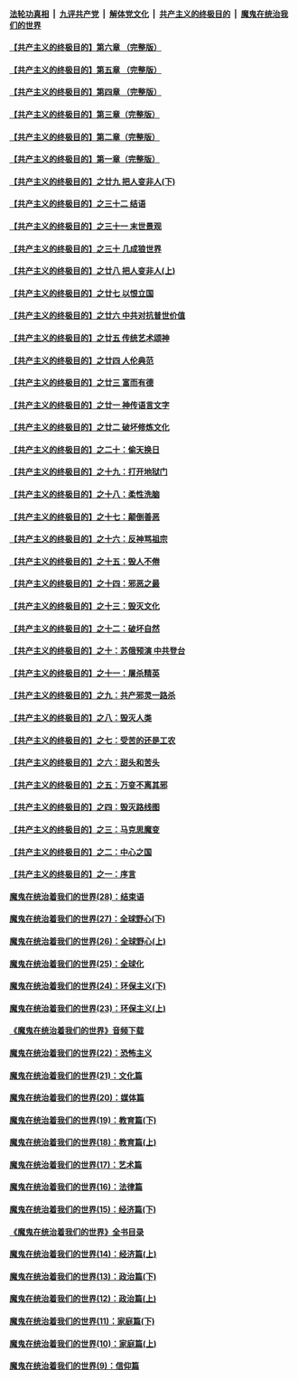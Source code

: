 ####  [法轮功真相](../../../../basic/blob/master/README.md?t=06130401) &nbsp;|&nbsp; [九评共产党](../../../../9ping.md/blob/master/README.md?t=06130401) &nbsp;|&nbsp; [解体党文化](../../../../jtdwh.md/blob/master/README.md?t=06130401)  &nbsp;|&nbsp; [共产主义的终极目的](../../../../gczydzjmd.md/blob/master/README.md?t=06130401) &nbsp;|&nbsp; [魔鬼在统治我们的世界](../../../../mgztzwmdsj.md/blob/master/README.md?t=06130401) 

#### [【共产主义的终极目的】第六章 （完整版）](../pages/nsc422/n11428913.md?t=06130401) 

#### [【共产主义的终极目的】第五章 （完整版）](../pages/nsc422/n11428912.md?t=06130401) 

#### [【共产主义的终极目的】第四章 （完整版）](../pages/nsc422/n11428907.md?t=06130401) 

#### [【共产主义的终极目的】第三章（完整版）](../pages/nsc422/n11428848.md?t=06130401) 

#### [【共产主义的终极目的】第二章（完整版）](../pages/nsc422/n11428831.md?t=06130401) 

#### [【共产主义的终极目的】第一章（完整版）](../pages/nsc422/n11417651.md?t=06130401) 

#### [【共产主义的终极目的】之廿九 把人变非人(下)](../pages/nsc422/n11344140.md?t=06130401) 

#### [【共产主义的终极目的】之三十二 结语](../pages/nsc422/n11360535.md?t=06130401) 

#### [【共产主义的终极目的】之三十一 末世景观](../pages/nsc422/n11351129.md?t=06130401) 

#### [【共产主义的终极目的】之三十 几成狼世界](../pages/nsc422/n11348280.md?t=06130401) 

#### [【共产主义的终极目的】之廿八 把人变非人(上)](../pages/nsc422/n11340492.md?t=06130401) 

#### [【共产主义的终极目的】之廿七 以恨立国](../pages/nsc422/n11336944.md?t=06130401) 

#### [【共产主义的终极目的】之廿六 中共对抗普世价值](../pages/nsc422/n11324785.md?t=06130401) 

#### [【共产主义的终极目的】之廿五 传统艺术颂神](../pages/nsc422/n11296396.md?t=06130401) 

#### [【共产主义的终极目的】之廿四 人伦典范](../pages/nsc422/n11296397.md?t=06130401) 

#### [【共产主义的终极目的】之廿三 富而有德](../pages/nsc422/n11283598.md?t=06130401) 

#### [【共产主义的终极目的】之廿一 神传语言文字](../pages/nsc422/n11263265.md?t=06130401) 

#### [【共产主义的终极目的】之廿二 破坏修炼文化](../pages/nsc422/n11245728.md?t=06130401) 

#### [【共产主义的终极目的】之二十：偷天换日](../pages/nsc422/n11238846.md?t=06130401) 

#### [【共产主义的终极目的】之十九：打开地狱门](../pages/nsc422/n11206376.md?t=06130401) 

#### [【共产主义的终极目的】之十八：柔性洗脑](../pages/nsc422/n11199994.md?t=06130401) 

#### [【共产主义的终极目的】之十七：颠倒善恶](../pages/nsc422/n11179782.md?t=06130401) 

#### [【共产主义的终极目的】之十六：反神骂祖宗](../pages/nsc422/n11166798.md?t=06130401) 

#### [【共产主义的终极目的】之十五：毁人不倦](../pages/nsc422/n11166792.md?t=06130401) 

#### [【共产主义的终极目的】之十四：邪恶之最](../pages/nsc422/n11150249.md?t=06130401) 

#### [【共产主义的终极目的】之十三：毁灭文化](../pages/nsc422/n11135227.md?t=06130401) 

#### [【共产主义的终极目的】之十二：破坏自然](../pages/nsc422/n11135214.md?t=06130401) 

#### [【共产主义的终极目的】之十：苏俄预演 中共登台](../pages/nsc422/n11118424.md?t=06130401) 

#### [【共产主义的终极目的】之十一：屠杀精英](../pages/nsc422/n11118442.md?t=06130401) 

#### [【共产主义的终极目的】之九：共产邪灵一路杀](../pages/nsc422/n11114139.md?t=06130401) 

#### [【共产主义的终极目的】之八：毁灭人类](../pages/nsc422/n11108503.md?t=06130401) 

#### [【共产主义的终极目的】之七：受苦的还是工农](../pages/nsc422/n11101809.md?t=06130401) 

#### [【共产主义的终极目的】之六：甜头和苦头](../pages/nsc422/n11096971.md?t=06130401) 

#### [【共产主义的终极目的】之五：万变不离其邪](../pages/nsc422/n11091285.md?t=06130401) 

#### [【共产主义的终极目的】之四：毁灭路线图](../pages/nsc422/n11086284.md?t=06130401) 

#### [【共产主义的终极目的】之三：马克思魔变](../pages/nsc422/n11061941.md?t=06130401) 

#### [【共产主义的终极目的】之二：中心之国](../pages/nsc422/n11047728.md?t=06130401) 

#### [【共产主义的终极目的】之一：序言](../pages/nsc422/n11086077.md?t=06130401) 

#### [魔鬼在统治着我们的世界(28)：结束语](../pages/nsc422/n10936246.md?t=06130401) 

#### [魔鬼在统治着我们的世界(27)：全球野心(下)](../pages/nsc422/n10928319.md?t=06130401) 

#### [魔鬼在统治着我们的世界(26)：全球野心(上)](../pages/nsc422/n10900318.md?t=06130401) 

#### [魔鬼在统治着我们的世界(25)：全球化](../pages/nsc422/n10788205.md?t=06130401) 

#### [魔鬼在统治着我们的世界(24)：环保主义(下)](../pages/nsc422/n10695307.md?t=06130401) 

#### [魔鬼在统治着我们的世界(23)：环保主义(上)](../pages/nsc422/n10688613.md?t=06130401) 

#### [《魔鬼在统治着我们的世界》音频下载](../pages/nsc422/n10635553.md?t=06130401) 

#### [魔鬼在统治着我们的世界(22)：恐怖主义](../pages/nsc422/n10614727.md?t=06130401) 

#### [魔鬼在统治着我们的世界(21)：文化篇](../pages/nsc422/n10597706.md?t=06130401) 

#### [魔鬼在统治着我们的世界(20)：媒体篇](../pages/nsc422/n10586579.md?t=06130401) 

#### [魔鬼在统治着我们的世界(19)：教育篇(下)](../pages/nsc422/n10564808.md?t=06130401) 

#### [魔鬼在统治着我们的世界(18)：教育篇(上)](../pages/nsc422/n10526970.md?t=06130401) 

#### [魔鬼在统治着我们的世界(17)：艺术篇](../pages/nsc422/n10499093.md?t=06130401) 

#### [魔鬼在统治着我们的世界(16)：法律篇](../pages/nsc422/n10485969.md?t=06130401) 

#### [魔鬼在统治着我们的世界(15)：经济篇(下)](../pages/nsc422/n10469975.md?t=06130401) 

#### [《魔鬼在统治着我们的世界》全书目录](../pages/nsc422/n10464261.md?t=06130401) 

#### [魔鬼在统治着我们的世界(14)：经济篇(上)](../pages/nsc422/n10457370.md?t=06130401) 

#### [魔鬼在统治着我们的世界(13)：政治篇(下)](../pages/nsc422/n10448270.md?t=06130401) 

#### [魔鬼在统治着我们的世界(12)：政治篇(上)](../pages/nsc422/n10444576.md?t=06130401) 

#### [魔鬼在统治着我们的世界(11)：家庭篇(下)](../pages/nsc422/n10440961.md?t=06130401) 

#### [魔鬼在统治着我们的世界(10)：家庭篇(上)](../pages/nsc422/n10435448.md?t=06130401) 

#### [魔鬼在统治着我们的世界(9)：信仰篇](../pages/nsc422/n10432159.md?t=06130401) 

